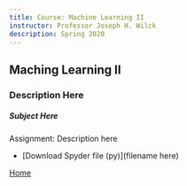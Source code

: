 ```yaml
---
title: Course: Machine Learning II
instructor: Professor Joseph H. Wilck
description: Spring 2020
---
```


## Maching Learning II
### Description Here

##### Subject Here
Assignment: Description here
- [Download Spyder file (py)](filename here)

[Home](https://cherylngo.github.io/)
